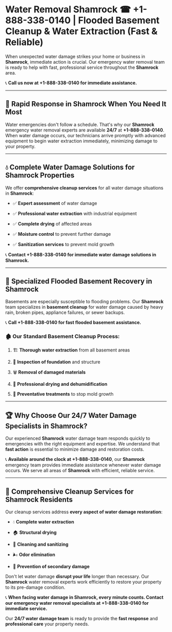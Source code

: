 # Water Removal Shamrock ☎ +1-888-338-0140 | Flooded Basement Cleanup & Water Extraction (Fast & Reliable)

When unexpected water damage strikes your home or business in **Shamrock**, immediate action is crucial. Our emergency water removal team is ready to help with fast, professional service throughout the **Shamrock** area. 

📞 **Call us now at +1-888-338-0140 for immediate assistance.**
---
## 🚀 Rapid Response in Shamrock When You Need It Most
Water emergencies don't follow a schedule. That's why our **Shamrock** emergency water removal experts are available **24/7** at **+1-888-338-0140**. When water damage occurs, our technicians arrive promptly with advanced equipment to begin water extraction immediately, minimizing damage to your property.
---
## 💧 Complete Water Damage Solutions for Shamrock Properties
We offer **comprehensive cleanup services** for all water damage situations in **Shamrock**:
- ✅ **Expert assessment** of water damage  
- ✅ **Professional water extraction** with industrial equipment  
- ✅ **Complete drying** of affected areas  
- ✅ **Moisture control** to prevent further damage  
- ✅ **Sanitization services** to prevent mold growth  
📞 **Contact +1-888-338-0140 for immediate water damage solutions in Shamrock.**
---
## 🌊 Specialized Flooded Basement Recovery in Shamrock
Basements are especially susceptible to flooding problems. Our **Shamrock** team specializes in **basement cleanup** for water damage caused by heavy rain, broken pipes, appliance failures, or sewer backups. 
📞 **Call +1-888-338-0140 for fast flooded basement assistance.**
### 🏚️ Our Standard Basement Cleanup Process:
1. 🏗️ **Thorough water extraction** from all basement areas  
2. 🔎 **Inspection of foundation** and structure  
3. 🗑️ **Removal of damaged materials**  
4. 💨 **Professional drying and dehumidification**  
5. 🚫 **Preventative treatments** to stop mold growth  
---
## 🏆 Why Choose Our 24/7 Water Damage Specialists in Shamrock?
Our experienced **Shamrock** water damage team responds quickly to emergencies with the right equipment and expertise. We understand that **fast action** is essential to minimize damage and restoration costs.
📞 **Available around the clock at +1-888-338-0140**, our **Shamrock** emergency team provides immediate assistance whenever water damage occurs. We serve all areas of **Shamrock** with efficient, reliable service.
---
## 🧹 Comprehensive Cleanup Services for Shamrock Residents
Our cleanup services address **every aspect of water damage restoration**:
- 💧 **Complete water extraction**  
- 🏠 **Structural drying**  
- 🧼 **Cleaning and sanitizing**  
- 🌬️ **Odor elimination**  
- 🚫 **Prevention of secondary damage**  
Don't let water damage **disrupt your life** longer than necessary. Our **Shamrock** water removal experts work efficiently to restore your property to its pre-damage condition.
📞 **When facing water damage in Shamrock, every minute counts. Contact our emergency water removal specialists at +1-888-338-0140 for immediate service.**
Our **24/7 water damage team** is ready to provide the **fast response** and **professional care** your property needs.
